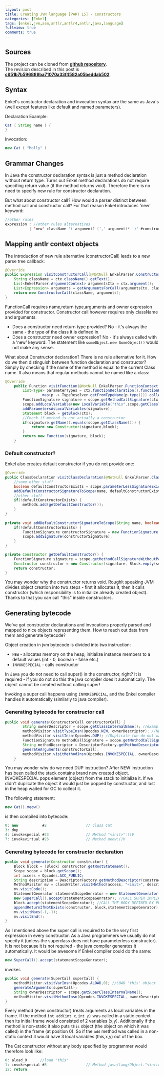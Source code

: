 ```yaml
---
layout: post
title: Creating JVM language [PART 15] - Constructors
categories: [Enkel]
tags: [enkel,jvm,asm,antlr,antlr4,antlr,java,language]
fullview: true
comments: true
---
```

## Sources

The project can be cloned from **[github repository](https://github.com/JakubDziworski/Enkel-JVM-language)**.  
The revision described in this post is **[c951b7b596889ba71070a33f4582a05beddab502](https://github.com/JakubDziworski/Enkel-JVM-language/tree/c951b7b596889ba71070a33f4582a05beddab502)**.

## Syntax

Enkel's constuctor declaration and invocation syntax are the same as Java's (well except features like default and named parameters).

Declaration Example:

```java
Cat ( String name ) {
}
```

Invocation:

```java
new Cat ( "Molly" ) 
```

## Grammar Changes

In Java the constructor declaration syntax is just a method declaration without return type.
Turns out Enkel method declarations do not require specifing return value (if the method returns void).
Therefore there is no need to specify new rule for constructor declaration. 

But what about constructor call? How would a parser distinct between method call and constructor call?
For that reason Enkel introduces 'new' keyword:

```java
//other rules
expression : //other rules alternatives
           | 'new' className '('argument? (',' argument)* ')' #constructorCall
```           

## Mapping antlr context objects

The introduction of new rule alternative (constructorCall) leads to a new parse tree callback:

```java
@Override
public Expression visitConstructorCall(@NotNull EnkelParser.ConstructorCallContext ctx) {
    String className = ctx.className().getText();
    List<EnkelParser.ArgumentContext> argumentsCtx = ctx.argument();
    List<Expression> arguments = getArgumentsForCall(argumentsCtx, className);
    return new ConstructorCall(className, arguments);
}
```

FunctionCall requires name,return type,arguments and owner expression provided for constructor.
Constructor call however requires only className and arguments:

 * Does a constructor need return type provided? No - it's always the same - the type of the class it is defined in.
 * Does a constructor need owner expression? No - it's always called with a 'new' keyword. The statement like
```someObject.new SomeObject()``` would not make any sense.


What about Constructor declaration? There is no rule alternative for it.
How do we then distinguish between function declaration and constructor?
Simply by checking if the name of the method is equal to the current Class name.
It also means that regular methods cannot be named like a class:

```java
@Override
    public Function visitFunction(@NotNull EnkelParser.FunctionContext ctx) {
        List<Type> parameterTypes = ctx.functionDeclaration().functionParameter().stream()
                .map(p -> TypeResolver.getFromTypeName(p.type())).collect(toList());
        FunctionSignature signature = scope.getMethodCallSignature(ctx.functionDeclaration().functionName().getText(),parameterTypes);
        scope.addLocalVariable(new LocalVariable("this",scope.getClassType()));
        addParametersAsLocalVariables(signature);
        Statement block = getBlock(ctx);
        //Check if method is not actually a constructor
        if(signature.getName().equals(scope.getClassName())) {
            return new Constructor(signature,block);
        }
        return new Function(signature, block);
    }
```

### Default constructor?

Enkel also creates default constructor if you do not provide one:

```java
@Override
public ClassDeclaration visitClassDeclaration(@NotNull EnkelParser.ClassDeclarationContext ctx) {
    //some other stuff
    boolean defaultConstructorExists = scope.parameterLessSignatureExists(className);
    addDefaultConstructorSignatureToScope(name, defaultConstructorExists);
    //other stuff
    if(!defaultConstructorExists) {
        methods.add(getDefaultConstructor());
    }
}
        
private void addDefaultConstructorSignatureToScope(String name, boolean defaultConstructorExists) {
    if(!defaultConstructorExists) {
        FunctionSignature constructorSignature = new FunctionSignature(name, Collections.emptyList(), BultInType.VOID);
        scope.addSignature(constructorSignature);
    }
}

private Constructor getDefaultConstructor() {
    FunctionSignature signature = scope.getMethodCallSignatureWithoutParameters(scope.getClassName());
    Constructor constructor = new Constructor(signature, Block.empty(scope));
    return constructor;
}
```

You may wonder why the constructor returns void. Roughlt speaking JVM divides object creation into two steps - first it allocates it,
then it calls constructor (which responsibility is to initialize already created object). Thanks to that you can call "this" inside constructors.

## Generating bytecode

We've got constructor declarations and invocations properly parsed
and mapped to nice objects representing them. How to reach out 
data from them and generate bytecode?

Object creation in jvm bytecode is divided into two instruction:

 * ```NEW``` - allocates memory on the heap, initialize instance members to a default values (int - 0, boolean - false etc.)
 * ```INVOKESPECIAL``` - calls constructor 

In Java you do not need to call super() in the constructor, right?
It is required - if you do not do this the java compiler does it automatically. 
The object cannot be created without calling super!

Invoking a super call happens using ```INVOKESPECIAL```, and the Enkel compiler
handles it automatically (similarly to java compiler).

### Generating bytecode for constructor call

```java
public void generate(ConstructorCall constructorCall) {
        String ownerDescriptor = scope.getClassInternalName(); //example : java/lang/String
        methodVisitor.visitTypeInsn(Opcodes.NEW, ownerDescriptor); //NEW instruction takes object decriptor as an input
        methodVisitor.visitInsn(Opcodes.DUP); //Duplicate (we do not want invokespecial to "eat" our brand new object
        FunctionSignature methodCallSignature = scope.getMethodCallSignature(constructorCall.getIdentifier(),constructorCall.getArguments());
        String methodDescriptor = DescriptorFactory.getMethodDescriptor(methodCallSignature);
        generateArguments(constructorCall);
        methodVisitor.visitMethodInsn(Opcodes.INVOKESPECIAL, ownerDescriptor, "<init>", methodDescriptor, false);
    }
```

You may wonder why do we need DUP instruction?
After NEW instruction has been called the stack contains brand new created object.
INVOKESPECIAL pops element (object) from the stack to initialize it.
If we didn't duplicate the object it would just be popped by constructor,
and lost in the heap waited for GC to collect it.

The following statement:

```java
new Cat().meow()
```

is then compiled into bytecode:

```java
0: new           #2                  // class Cat
3: dup
4: invokespecial #23                 // Method "<init>":()V
7: invokevirtual #26                 // Method meow:()V
```

### Generating bytecode for constructor declaration

```java
public void generate(Constructor constructor) {
    Block block = (Block) constructor.getRootStatement();
    Scope scope = block.getScope();
    int access = Opcodes.ACC_PUBLIC;
    String description = DescriptorFactory.getMethodDescriptor(constructor);
    MethodVisitor mv = classWriter.visitMethod(access, "<init>", description, null, null);
    mv.visitCode();
    StatementGenerator statementScopeGenrator = new StatementGenerator(mv,scope);
    new SuperCall().accept(statementScopeGenrator); //CALL SUPER IMPLICITILY BEFORE BODY ITSELF
    block.accept(statementScopeGenrator); //CALL THE BODY DEFINED BY PROGRAMMER
    appendReturnIfNotExists(constructor, block,statementScopeGenrator);
    mv.visitMaxs(-1,-1);
    mv.visitEnd();
}
```

As I mentioned above the super call is required to be the very first expression in every constructor.
As a Java programmers we usually do not specify it (unless the superclass does not have parameterless constructor).
It is not because it is not required - the java compiler generates it automatically.
It would be awesome if Enkel compiler could do the same:

```java
new SuperCall().accept(statementScopeGenrator); 
```
invokes 

```java
public void generate(SuperCall superCall) {
    methodVisitor.visitVarInsn(Opcodes.ALOAD,0); //LOAD "this" object
    generateArguments(superCall);
    String ownerDescriptor = scope.getSuperClassInternalName();
    methodVisitor.visitMethodInsn(Opcodes.INVOKESPECIAL, ownerDescriptor, "<init>", "()V" , false);
}
```

Every method (even constructor) treats arguments as local variables in the frame.
If the method ```int add(int x,int y)``` was called in a static context
then its initial frame would consisted of 2 variables (x,y). 
Additionally if the method is non-static it also puts ```this``` object (the object on which it was called)
in the frame (at position 0). So if the ```add``` method was called in a non-static context
it would have 3 local variables (this,x,y) out of the box.

The Cat constructor without any body specified by programmer would therefore look like:

```java
0: aload_0      //load "this"
1: invokespecial #8                  // Method java/lang/Object."<init>":()V - call super on "this" (the Cat dervies from Object)
12: return
```
 

